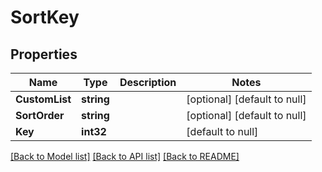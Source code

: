 # SortKey

## Properties
Name | Type | Description | Notes
------------ | ------------- | ------------- | -------------
**CustomList** | **string** |  | [optional] [default to null]
**SortOrder** | **string** |  | [optional] [default to null]
**Key** | **int32** |  | [default to null]

[[Back to Model list]](../README.md#documentation-for-models) [[Back to API list]](../README.md#documentation-for-api-endpoints) [[Back to README]](../README.md)


